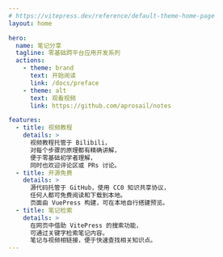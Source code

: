 ```yaml
---
# https://vitepress.dev/reference/default-theme-home-page
layout: home

hero:
  name: 笔记分享
  tagline: 零基础跨平台应用开发系列
  actions:
    - theme: brand
      text: 开始阅读
      link: /docs/preface
    - theme: alt
      text: 观看视频
      link: https://github.com/aprosail/notes

features:
  - title: 视频教程
    details: >
      视频教程托管于 Bilibili，
      对每个步骤的原理都有精确讲解，
      便于零基础初学者理解，
      同时也欢迎评论区或 PRs 讨论。
  - title: 开源免费
    details: >
      源代码托管于 GitHub，使用 CC0 知识共享协议，
      任何人都可免费阅读和下载到本地。
      页面由 VuePress 构建，可在本地自行搭建预览。
  - title: 笔记检索
    details: >
      在网页中借助 VitePress 的搜索功能，
      可通过关键字检索笔记内容。
      笔记与视频相链接，便于快速查找相关知识点。
---
```


